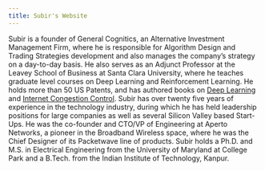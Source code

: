 ```yaml
---
title: Subir's Website
---
```


Subir is a founder of General Cognitics, an Alternative Investment Management Firm, where he is responsible for Algorithm Design and Trading Strategies development and also manages the company’s strategy on a day-to-day basis. He also serves as an Adjunct Professor at the Leavey School of Business at Santa Clara University, where he teaches graduate level courses on Deep Learning and Reinforcement Learning. He holds more than 50 US Patents, and has authored books on [Deep Learning](https://srdas.github.io/DLBook2/) and [Internet Congestion Control](http://tinyurl.com/qxtl4zs). 
Subir has over twenty five years of experience in the technology industry, during which he has held leadership positions for large companies as well as several Silicon Valley based Start-Ups. He was the co-founder and CTO/VP of Engineering at Aperto Networks, a pioneer in the Broadband Wireless space, where he was the Chief Designer of its Packetwave line of products.
Subir holds a Ph.D. and M.S. in Electrical Engineering from the University of Maryland at College Park and a B.Tech. from the Indian Institute of Technology, Kanpur.
